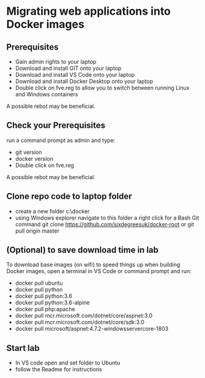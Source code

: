 # Migrating web applications into Docker images

## Prerequisites

* Gain admin rights to your laptop
* Download and install GIT onto your laptop  
* Download and install VS Code onto your laptop  
* Download and install Docker Desktop onto your laptop  
* Double click on fve.reg to allow you to switch between running Linux and Windows containers

A possible rebot may be beneficial.  

## Check your Prerequisites
run a command prompt as admin and type:

* git version  
* docker version 
* Double click on fve.reg  

A possible rebot may be beneficial. 

## Clone repo code to laptop folder 
* create a new folder c:\docker
* using Windows explorer navigate to this folder a right click for a Bash Git command
git clone https://github.com/sixdegreesuk/docker-root or
git pull origin master

## (Optional) to save download time in lab
To download base images (on wifi) to speed things up when building Docker images, open a terminal in VS Code or command prompt and run:
* docker pull ubuntu  
* docker pull python  
* docker pull python:3.6  
* docker pull python:3.6-alpine  
* docker pull php:apache  
* docker pull mcr.microsoft.com/dotnet/core/aspnet:3.0  
* docker pull mcr.microsoft.com/dotnet/core/sdk:3.0  
* docker pull microsoft/aspnet:4.7.2-windowsservercore-1803  

## Start lab
* In VS code open and set folder to Ubuntu
* follow the Readme for instructions



